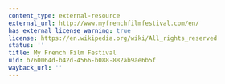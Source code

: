 ```yaml
---
content_type: external-resource
external_url: http://www.myfrenchfilmfestival.com/en/
has_external_license_warning: true
license: https://en.wikipedia.org/wiki/All_rights_reserved
status: ''
title: My French Film Festival
uid: b760064d-b42d-4566-b088-882ab9ae6b5f
wayback_url: ''
---
```

